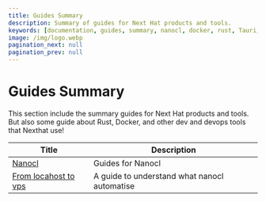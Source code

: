 ```yaml
---
title: Guides Summary
description: Summary of guides for Next Hat products and tools.
keywords: [documentation, guides, summary, nanocl, docker, rust, Tauri, Next.js, next tauri, nextjs tauri, nextjs, next.js]
image: /img/logo.webp
pagination_next: null
pagination_prev: null
---
```


# Guides Summary

This section include the summary guides for Next Hat products and tools.<br/>
But also some guide about Rust, Docker, and other dev and devops tools that Nexthat use!

| Title      | Description |
| ----------- | ----------- |
| [Nanocl][nanocl]   | Guides for Nanocl        |
| [From locahost to vps][from_localhost_to_vps] | A guide to understand what nanocl automatise |

[nanocl]: /docs/guides/nanocl/overview.md
[from_localhost_to_vps]: /docs/guides/infrastructure/from_locahost_to_vps/introduction.md
